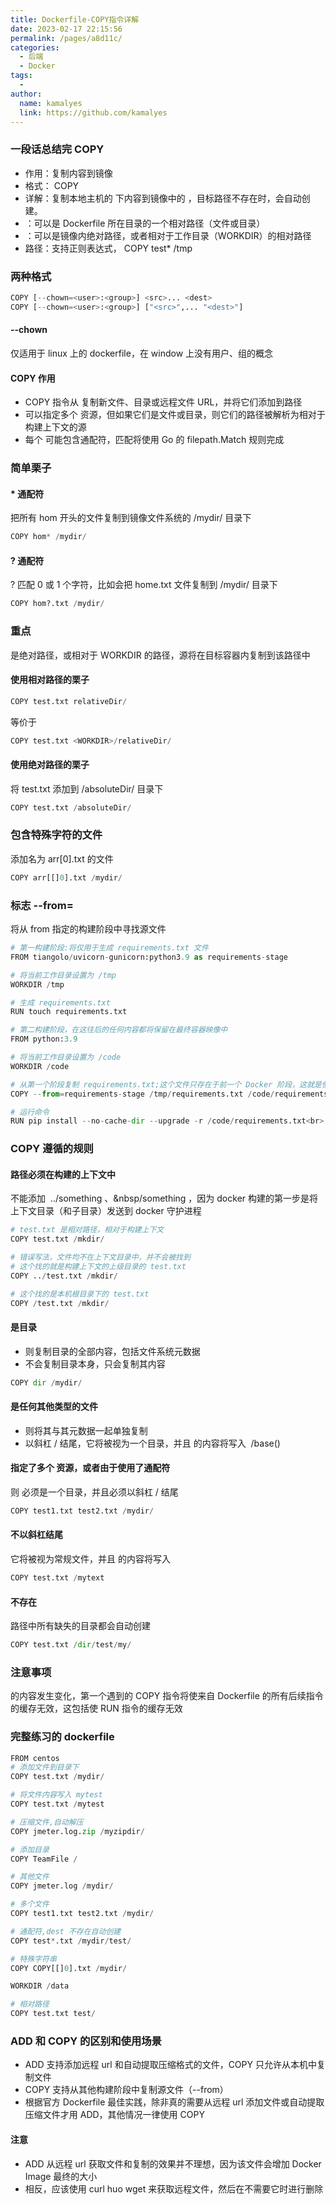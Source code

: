 ```yaml
---
title: Dockerfile-COPY指令详解
date: 2023-02-17 22:15:56
permalink: /pages/a8d11c/
categories:
  - 后端
  - Docker
tags:
  - 
author: 
  name: kamalyes
  link: https://github.com/kamalyes
---
```

### 一段话总结完 COPY

- 作用：复制内容到镜像
- 格式：&nbsp;COPY <src> <dest> &nbsp;
- 详解：复制本地主机的 <src>下内容到镜像中的 <dest>，目标路径不存在时，会自动创建。
- <src>：可以是&nbsp;Dockerfile 所在目录的一个相对路径（文件或目录）
- <dest>：可以是镜像内绝对路径，或者相对于工作目录（WORKDIR）的相对路径
- 路径：支持正则表达式，&nbsp;COPY test* /tmp&nbsp;

### 两种格式
```python
COPY [--chown=<user>:<group>] <src>... <dest>
COPY [--chown=<user>:<group>] ["<src>",... "<dest>"]
```

#### --chown
仅适用于 linux 上的 dockerfile，在 window 上没有用户、组的概念

#### COPY 作用

- COPY 指令从 <src> 复制新文件、目录或远程文件 URL，并将它们添加到路径 <dest>&nbsp;
- 可以指定多个 <src> 资源，但如果它们是文件或目录，则它们的路径被解析为相对于构建上下文的源
- 每个 <src> 可能包含通配符，匹配将使用 Go 的 filepath.Match 规则完成

### 简单栗子
#### * 通配符
把所有 hom 开头的文件复制到镜像文件系统的 /mydir/ 目录下
```python
COPY hom* /mydir/
```

#### ? 通配符
? 匹配 0 或 1 个字符，比如会把 home.txt 文件复制到 /mydir/ 目录下
```python
COPY hom?.txt /mydir/
```

### 重点
<dest> 是绝对路径，或相对于 WORKDIR 的路径，源将在目标容器内复制到该路径中

#### 使用相对路径的栗子
```python
COPY test.txt relativeDir/
```
等价于
```python
COPY test.txt <WORKDIR>/relativeDir/
```

#### 使用绝对路径的栗子
将 test.txt 添加到 /absoluteDir/ 目录下
```python
COPY test.txt /absoluteDir/
```

### 包含特殊字符的文件
添加名为 arr[0].txt 的文件
```python
COPY arr[[]0].txt /mydir/
```

### 标志 --from=<name>
将从 from 指定的构建阶段中寻找源文件 <src>
```python
# 第一构建阶段:将仅用于生成 requirements.txt 文件
FROM tiangolo/uvicorn-gunicorn:python3.9 as requirements-stage

# 将当前工作目录设置为 /tmp
WORKDIR /tmp

# 生成 requirements.txt
RUN touch requirements.txt

# 第二构建阶段，在这往后的任何内容都将保留在最终容器映像中
FROM python:3.9

# 将当前工作目录设置为 /code
WORKDIR /code

# 从第一个阶段复制 requirements.txt;这个文件只存在于前一个 Docker 阶段，这就是使用 --from-requirements-stage 复制它的原因
COPY --from=requirements-stage /tmp/requirements.txt /code/requirements.txt

# 运行命令
RUN pip install --no-cache-dir --upgrade -r /code/requirements.txt<br>
```

### COPY 遵循的规则
#### <src> 路径必须在构建的上下文中
不能添加 &nbsp;../something&nbsp;、&nbsp/something&nbsp;，因为 docker 构建的第一步是将上下文目录（和子目录）发送到 docker 守护进程
```python
# test.txt 是相对路径，相对于构建上下文
COPY test.txt /mkdir/

# 错误写法，文件均不在上下文目录中，并不会被找到
# 这个找的就是构建上下文的上级目录的 test.txt
COPY ../test.txt /mkdir/

# 这个找的是本机根目录下的 test.txt
COPY /test.txt /mkdir/
```

#### <src> 是目录

- 则复制目录的全部内容，包括文件系统元数据
- 不会复制目录本身，只会复制其内容

```python
COPY dir /mydir/
```

#### <src> 是任何其他类型的文件

- 则将其与其元数据一起单独复制
- <dest> 以斜杠 / 结尾，它将被视为一个目录，并且 <src> 的内容将写入&nbsp;&nbsp;<dest>/base(<src>)&nbsp;


#### 指定了多个 <src> 资源，或者由于使用了通配符
则 <dest> 必须是一个目录，并且必须以斜杠 / 结尾
```python
COPY test1.txt test2.txt /mydir/
```

#### <dest> 不以斜杠结尾
它将被视为常规文件，并且 <src> 的内容将写入 <dest>
```python
COPY test.txt /mytext
```

#### <dest> 不存在
路径中所有缺失的目录都会自动创建
```python
COPY test.txt /dir/test/my/
```

### 注意事项
<src> 的内容发生变化，第一个遇到的 COPY 指令将使来自 Dockerfile 的所有后续指令的缓存无效，这包括使 RUN 指令的缓存无效

### 完整练习的 dockerfile
```python
FROM centos
# 添加文件到目录下
COPY test.txt /mydir/

# 将文件内容写入 mytest
COPY test.txt /mytest

# 压缩文件,自动解压
COPY jmeter.log.zip /myzipdir/

# 添加目录
COPY TeamFile /

# 其他文件
COPY jmeter.log /mydir/

# 多个文件
COPY test1.txt test2.txt /mydir/

# 通配符,dest 不存在自动创建
COPY test*.txt /mydir/test/

# 特殊字符串
COPY COPY[[]0].txt /mydir/

WORKDIR /data

# 相对路径
COPY test.txt test/
```

### ADD 和 COPY 的区别和使用场景

- ADD 支持添加远程 url 和自动提取压缩格式的文件，COPY 只允许从本机中复制文件
- COPY 支持从其他构建阶段中复制源文件（--from）
- 根据官方 Dockerfile 最佳实践，除非真的需要从远程 url 添加文件或自动提取压缩文件才用 ADD，其他情况一律使用 COPY

#### 注意

- ADD 从远程 url 获取文件和复制的效果并不理想，因为该文件会增加 Docker Image 最终的大小
- 相反，应该使用 curl huo wget 来获取远程文件，然后在不需要它时进行删除
